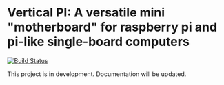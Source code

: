 # Vertical PI: A versatile mini "motherboard" for raspberry pi and pi-like single-board computers

[![Build Status](https://travis-ci.org/ludiazv/borosVpi.svg?branch=master)](https://travis-ci.org/ludiazv/borosVpi)

This project is in development. Documentation will be updated.

